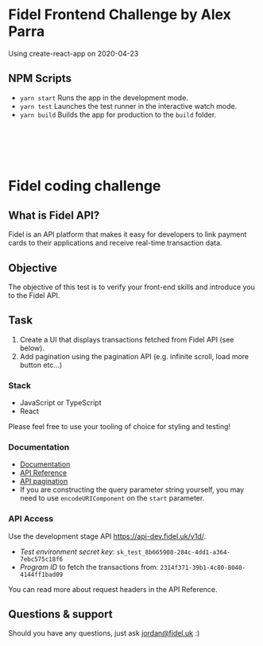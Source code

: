 # Fidel Frontend Challenge by Alex Parra

Using create-react-app on 2020-04-23

## NPM Scripts

- `yarn start` Runs the app in the development mode.
- `yarn test` Launches the test runner in the interactive watch mode.
- `yarn build` Builds the app for production to the `build` folder.

## <br><br>

# Fidel coding challenge

## What is Fidel API?

Fidel is an API platform that makes it easy for developers to link payment cards to their applications and receive real-time transaction data.

## Objective

The objective of this test is to verify your front-end skills and introduce you to the Fidel API.

## Task

1. Create a UI that displays transactions fetched from Fidel API (see below).
2. Add pagination using the pagination API (e.g. infinite scroll, load more button etc...)

### Stack

- JavaScript or TypeScript
- React

Please feel free to use your tooling of choice for styling and testing!

### Documentation

- [Documentation](https://docs.fidel.uk/transactions)
- [API Reference](https://reference.fidel.uk)
- [API pagination](https://reference.fidel.uk/reference#pagination)
- If you are constructing the query parameter string yourself, you may need to use `encodeURIComponent` on the `start` parameter.

### API Access

Use the development stage API https://api-dev.fidel.uk/v1d/.

- _Test environment secret key:_ `sk_test_8b665908-284c-4dd1-a364-7ebc575c18f6`
- _Program ID_ to fetch the transactions from: `2314f371-39b1-4c80-8040-4144ff1bad09`

You can read more about request headers in the API Reference.

## Questions & support

Should you have any questions, just ask jordan@fidel.uk :)
